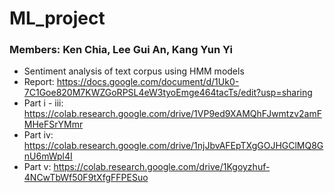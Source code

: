 # ML_project

### Members: Ken Chia, Lee Gui An, Kang Yun Yi

- Sentiment analysis of text corpus using HMM models
- Report: https://docs.google.com/document/d/1Uk0-7C1Goe820M7KWZGoRPSL4eW3tyoEmge464tacTs/edit?usp=sharing
- Part i - iii: https://colab.research.google.com/drive/1VP9ed9XAMQhFJwmtzv2amFMHeFSrYMmr
- Part iv: https://colab.research.google.com/drive/1njJbvAFEpTXgGOJHGClMQ8GnU6mWpl4I
- Part v: https://colab.research.google.com/drive/1Kgoyzhuf-4NCwTbWf50F9tXfgFFPESuo
